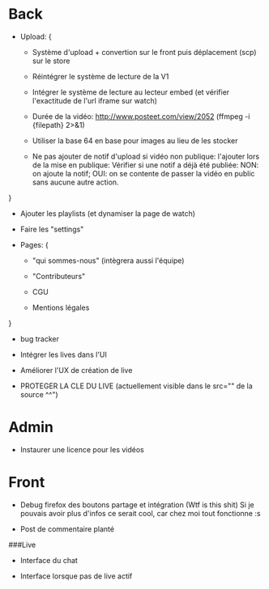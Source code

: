 ﻿Back
================

- Upload: {

	- Système d'upload + convertion sur le front puis déplacement (scp) sur le store

	- Réintégrer le système de lecture de la V1

	- Intégrer le système de lecture au lecteur embed (et vérifier l'exactitude de l'url iframe sur watch)

	- Durée de la vidéo: http://www.posteet.com/view/2052 (ffmpeg -i {filepath} 2>&1)

	- Utiliser la base 64 en base pour images au lieu de les stocker

	- Ne pas ajouter de notif d'upload si vidéo non publique: l'ajouter lors de la mise en publique: Vérifier si une notif a déjà été publiée: NON: on ajoute la notif; OUI: on se contente de passer la vidéo en public sans aucune autre action.

}

- Ajouter les playlists (et dynamiser la page de watch)

- Faire les "settings"

- Pages: {

	- "qui sommes-nous" (intègrera aussi l'équipe)

	- "Contributeurs"

	- CGU

	- Mentions légales

}

- bug tracker

- Intégrer les lives dans l'UI

- Améliorer l'UX de création de live

- PROTEGER LA CLE DU LIVE (actuellement visible dans le src="" de la source ^^")



Admin
================

- Instaurer une licence pour les vidéos



Front
================

- Debug firefox des boutons partage et intégration (Wtf is this shit) Si je pouvais avoir plus d'infos ce serait cool, car chez moi tout fonctionne :s

- Post de commentaire planté

###Live

- Interface du chat

- Interface lorsque pas de live actif

